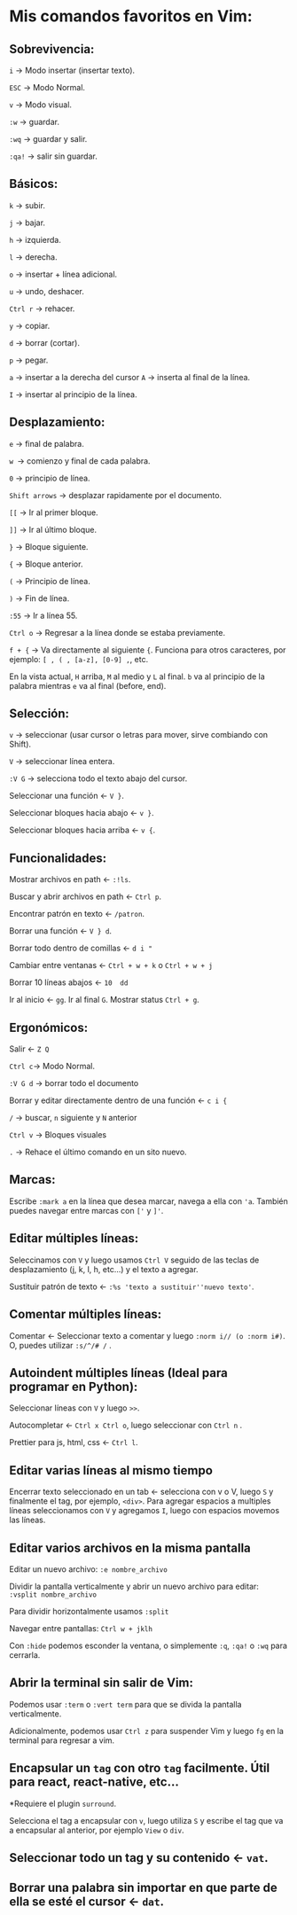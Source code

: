 # Mis comandos favoritos en Vim:

## Sobrevivencia:

``i`` -> Modo insertar (insertar texto).

``ESC`` -> Modo Normal.

``v`` -> Modo visual.

``:w`` -> guardar.

``:wq`` -> guardar y salir.

``:qa!`` -> salir sin guardar.


## Básicos:

``k`` -> subir.

``j`` -> bajar.

``h`` -> izquierda.

``l`` -> derecha.

``o`` -> insertar + línea adicional.

``u`` -> undo, deshacer.

``Ctrl r`` -> rehacer.

``y`` -> copiar.

``d`` -> borrar (cortar).

``p`` -> pegar.

``a`` -> insertar a la derecha del cursor ``A`` -> inserta al final de la línea.

``I`` -> insertar al principio de la línea.

## Desplazamiento:

``e`` -> final de palabra.

``w ``-> comienzo y final de cada palabra.

``0`` -> principio de línea.

``Shift arrows`` -> desplazar rapidamente por el documento.

``[[`` -> Ir al primer bloque.

``]]`` -> Ir al último bloque.

``}`` -> Bloque siguiente.

``{`` -> Bloque anterior.

``(`` -> Principio de línea.

``)`` -> Fin de línea.

``:55`` -> Ir a línea 55.

``Ctrl o`` -> Regresar a la línea donde se estaba previamente.

``f + {`` -> Va directamente al siguiente ``{``. Funciona para otros caracteres, por ejemplo: ``[ , ( , [a-z], [0-9] ,``, etc.

En la vista actual, `H` arriba, `M` al medio y `L` al final. 
`b` va al principio de la palabra mientras `e` va al final (before, end).

## Selección:

``v`` -> seleccionar (usar cursor o letras para mover, sirve combiando con Shift).

``V`` -> seleccionar línea entera.

``:V G`` -> selecciona todo el texto abajo del cursor.

Seleccionar una función <- ``V }``.

Seleccionar bloques hacia abajo <- ``v }``.

Seleccionar bloques hacia arriba <- ``v {``.

## Funcionalidades:

Mostrar archivos en path <- ``:!ls``.

Buscar y abrir archivos en path <- ``Ctrl p``.

Encontrar patrón en texto <- ``/patron``.

Borrar una función <-  ``V } d``.

Borrar todo dentro de comillas <- ``d i "``

Cambiar entre ventanas <- ``Ctrl + w + k`` o ``Ctrl + w + j``

Borrar 10 líneas abajos <- ``10  dd ``

Ir al inicio <- ``gg``. Ir al final ``G``. Mostrar status ``Ctrl + g``.

## Ergonómicos:

Salir <- ``Z Q``

``Ctrl c``-> Modo Normal.

``:V G d`` -> borrar todo el documento

Borrar y editar directamente dentro de una función <- ``c i {`` 

``/`` -> buscar, ``n`` siguiente y ``N`` anterior

``Ctrl v`` -> Bloques visuales

``.`` -> Rehace el último comando en un sito nuevo.

## Marcas:

Escribe ``:mark a`` en la línea que desea marcar, navega a ella con ``'a``. También puedes navegar entre marcas con ``['`` y ``]'``.

## Editar múltiples líneas:

Seleccinamos con ``V`` y luego usamos ``Ctrl V`` seguido de las teclas de desplazamiento (j, k, l, h, etc...) y el texto a agregar.

Sustituir patrón de texto <- ``:%s 'texto a sustituir''nuevo texto'``.

## Comentar múltiples líneas:

Comentar <- Seleccionar texto a comentar y luego ``:norm i// (o :norm i#)``. O, puedes utilizar ``:s/^/# /`` .

## Autoindent múltiples líneas (Ideal para programar en Python):

Seleccionar líneas con ``V`` y luego ``>>``.

Autocompletar <- ``Ctrl x Ctrl o``, luego seleccionar con ``Ctrl n`` .

Prettier para js, html, css <- ``Ctrl l``. 

## Editar varias líneas al mismo tiempo
Encerrar texto seleccionado en un tab <- selecciona con v o V, luego ``S`` y finalmente el tag, por ejemplo, ```<div>```.
Para agregar espacios a multiples líneas seleccionamos con ``V`` y agregamos ``I``, luego con espacios movemos las líneas.  

## Editar varios archivos en la misma pantalla

Editar un nuevo archivo: ``:e nombre_archivo``

Dividir la pantalla verticalmente y abrir un nuevo archivo para editar: ``:vsplit nombre_archivo`` 

Para dividir horizontalmente usamos ``:split``

Navegar entre pantallas: ``Ctrl w + jklh``

Con ``:hide`` podemos esconder la ventana, o simplemente ``:q``, ``:qa!`` o ``:wq`` para cerrarla.

## Abrir la terminal sin salir de Vim:

Podemos usar ``:term`` o ``:vert term`` para que se divida la pantalla verticalmente. 

Adicionalmente, podemos usar ``Ctrl z`` para suspender Vim y luego ``fg`` en la terminal para regresar a vim. 

## Encapsular un ``tag``  con otro ``tag`` facilmente. Útil para react, react-native, etc...
*Requiere el plugin ``surround``.

Selecciona el tag a encapsular con ``v``, luego utiliza ``S`` y escribe el tag que va a encapsular al anterior, por ejemplo ``View`` o ``div``.  

## Seleccionar todo un tag y su contenido <- `vat`.

## Borrar una palabra sin importar en que parte de ella se esté el cursor <- `dat`.
